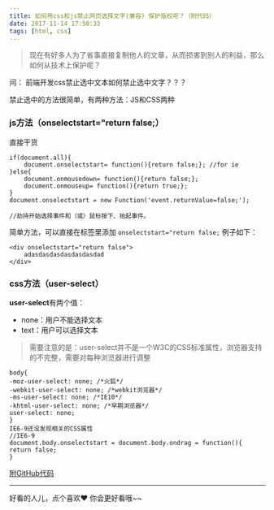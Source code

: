 ```yaml
---
title: 如何用css和js禁止网页选择文字(兼容) 保护版权呢？（附代码）
date: 2017-11-14 17:50:33
tags: [html, css]
---
```



>现在有好多人为了省事直接复制他人的文章，从而损害到别人的利益，那么如何从技术上保护呢？

问： 前端开发css禁止选中文本如何禁止选中文字？？？

禁止选中的方法很简单，有两种方法：JS和CSS两种
<!-- more -->
### js方法（onselectstart="return false;）
直接干货
```
if(document.all){
    document.onselectstart= function(){return false;}; //for ie
}else{
    document.onmousedown= function(){return false;};
    document.onmouseup= function(){return true;};
}
document.onselectstart = new Function('event.returnValue=false;');
 
//劫持开始选择事件和（或）鼠标按下、抬起事件。
```





简单方法，可以直接在标签里添加
`
onselectstart="return false;
`
例子如下：
```
<div onselectstart="return false">  
    adasdasdasdasdasdasdad  
</div>  
```

### css方法（user-select）

**user-select**有两个值：
* none：用户不能选择文本
* text：用户可以选择文本
>需要注意的是：user-select并不是一个W3C的CSS标准属性，浏览器支持的不完整，需要对每种浏览器进行调整
```
body{
-moz-user-select: none; /*火狐*/
-webkit-user-select: none; /*webkit浏览器*/
-ms-user-select: none; /*IE10*/
-khtml-user-select: none; /*早期浏览器*/
user-select: none;
}
IE6-9还没发现相关的CSS属性
//IE6-9
document.body.onselectstart = document.body.ondrag = function(){
return false;
}
```
[附GitHub代码](https://github.com/HuangCongQing/useful-Demo/blob/master/%E7%A6%81%E6%AD%A2%E7%BD%91%E9%A1%B5%E9%80%89%E6%8B%A9%E6%96%87%E5%AD%97.html)

---
好看的人儿，点个喜欢❤ 你会更好看哦~~

